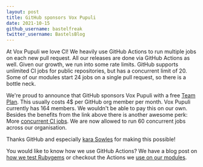 ```yaml
---
layout: post
title: GitHub sponsors Vox Pupuli
date: 2021-10-15
github_username: bastelfreak
twitter_username: BastelsBlog
---
```


At Vox Pupuli we love CI! We heavily use GitHub Actions to run multiple
jobs on each new pull request. All our releases are done via GitHub Actions as
well. Given our growth, we run into some rate limits. GitHub supports unlimited
CI jobs for public repositories, but has a concurrent limit of 20. Some of our
modules start 24 jobs on a single pull request, so there is a bottle neck.

We're proud to announce that GitHub sponsors Vox Pupuli with a free
[Team Plan](https://github.com/pricing). This usually costs 4$ per GitHub org
member per month. Vox Pupuli currently has 164 members. We wouldn't be able to
pay this on our own. Besides the benefits from the link above there is another
awesome perk: More
[concurrent CI jobs](https://docs.github.com/en/actions/learn-github-actions/usage-limits-billing-and-administration#usage-limits).
We are now allowed to run 60 concurrent jobs across our organisation.

Thanks GitHub and especially [kara Sowles](https://twitter.com/FeyNudibranch)
for making this possible!

You would like to know how we use GitHub Actions? We have a blog post on
[how we test Rubygems](https://voxpupuli.org/blog/2021/06/18/the-new-ci-setup-for-rubygems/)
or checkout the Actions we
[use on our modules](https://github.com/voxpupuli/modulesync_config/tree/master/moduleroot/.github/workflows).
